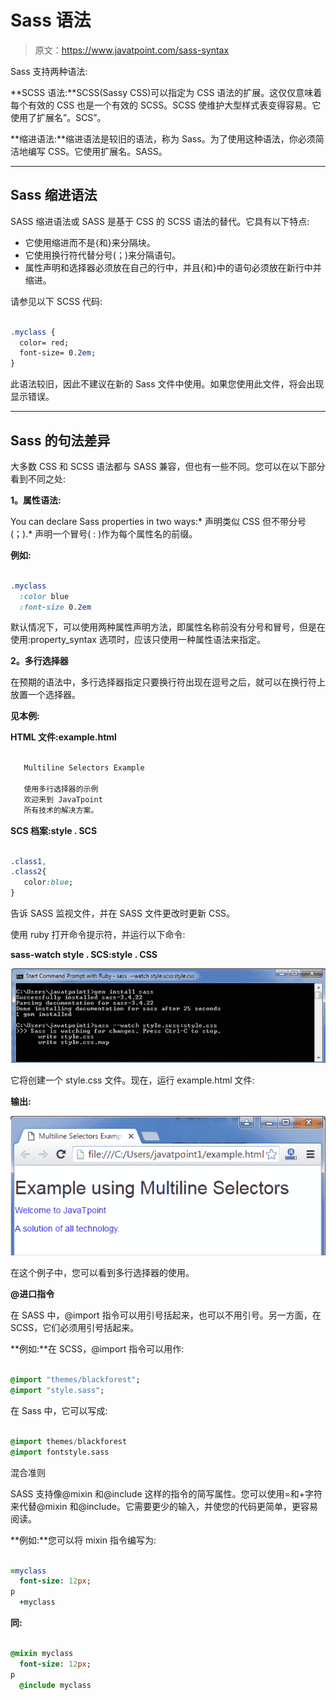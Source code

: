 # Sass 语法

> 原文：<https://www.javatpoint.com/sass-syntax>

Sass 支持两种语法:

**SCSS 语法:**SCSS(Sassy CSS)可以指定为 CSS 语法的扩展。这仅仅意味着每个有效的 CSS 也是一个有效的 SCSS。SCSS 使维护大型样式表变得容易。它使用了扩展名”。SCS”。

**缩进语法:**缩进语法是较旧的语法，称为 Sass。为了使用这种语法，你必须简洁地编写 CSS。它使用扩展名。SASS。

* * *

## Sass 缩进语法

SASS 缩进语法或 SASS 是基于 CSS 的 SCSS 语法的替代。它具有以下特点:

*   它使用缩进而不是{和}来分隔块。
*   它使用换行符代替分号(；)来分隔语句。
*   属性声明和选择器必须放在自己的行中，并且{和}中的语句必须放在新行中并缩进。

请参见以下 SCSS 代码:

```sass

.myclass {
  color= red;
  font-size= 0.2em;
}

```

此语法较旧，因此不建议在新的 Sass 文件中使用。如果您使用此文件，将会出现显示错误。

* * *

## Sass 的句法差异

大多数 CSS 和 SCSS 语法都与 SASS 兼容，但也有一些不同。您可以在以下部分看到不同之处:

**1。属性语法:**

You can declare Sass properties in two ways:*   声明类似 CSS 但不带分号(；).*   声明一个冒号( : )作为每个属性名的前缀。

**例如:**

```sass

.myclass
  :color blue
  :font-size 0.2em 

```

默认情况下，可以使用两种属性声明方法，即属性名称前没有分号和冒号，但是在使用:property_syntax 选项时，应该只使用一种属性语法来指定。

**2。多行选择器**

在预期的语法中，多行选择器指定只要换行符出现在逗号之后，就可以在换行符上放置一个选择器。

**见本例:**

**HTML 文件:example.html**

```sass

   Multiline Selectors Example

   使用多行选择器的示例
   欢迎来到 JavaTpoint
   所有技术的解决方案。

```

**SCS 档案:style . SCS**

```sass

.class1,
.class2{
   color:blue;
} 

```

告诉 SASS 监视文件，并在 SASS 文件更改时更新 CSS。

使用 ruby 打开命令提示符，并运行以下命令:

**sass-watch style . SCS:style . CSS**

![Sass Syntax1](img/8844e9e50e8e2223b5013d1a997a9aed.png)

它将创建一个 style.css 文件。现在，运行 example.html 文件:

**输出:**

![Sass Syntax2](img/1c9094f9d80a44e0d82d71ce7c787304.png)

在这个例子中，您可以看到多行选择器的使用。

**@进口指令**

在 SASS 中，@import 指令可以用引号括起来，也可以不用引号。另一方面，在 SCSS，它们必须用引号括起来。

**例如:**在 SCSS，@import 指令可以用作:

```sass

@import "themes/blackforest";
@import "style.sass";

```

在 Sass 中，它可以写成:

```sass

@import themes/blackforest
@import fontstyle.sass

```

混合准则

SASS 支持像@mixin 和@include 这样的指令的简写属性。您可以使用=和+字符来代替@mixin 和@include。它需要更少的输入，并使您的代码更简单，更容易阅读。

**例如:**您可以将 mixin 指令编写为:

```sass

=myclass
  font-size: 12px;
p
  +myclass

```

**同:**

```sass

@mixin myclass
  font-size: 12px;
p
  @include myclass

```